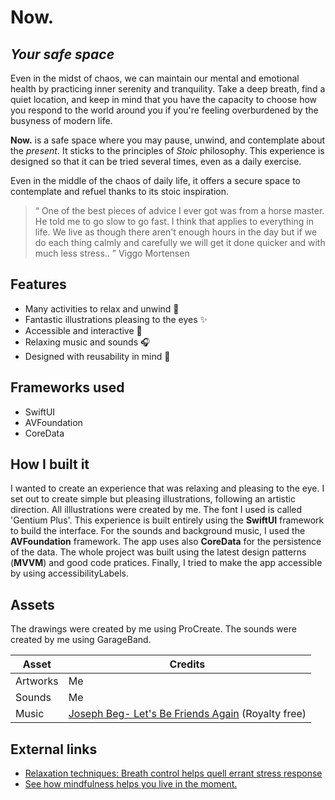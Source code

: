 # Now.
## _Your safe space_

Even in the midst of chaos, we can maintain our mental and emotional health by practicing inner serenity and tranquility. Take a deep breath, find a quiet location, and keep in mind that you have the capacity to choose how you respond to the world around you if you're feeling overburdened by the busyness of modern life.

**Now.** is a safe space where you may pause, unwind, and contemplate about the *present*. It sticks to the principles of *Stoic* philosophy. 
This experience is designed so that it can be tried several times, even as a daily exercise.

Even in the middle of the chaos of daily life, it offers a secure space to contemplate and refuel thanks to its stoic inspiration.

>“ One of the best pieces of advice I ever got was from a horse master. He told me to go slow to go fast. I think that applies to everything in life. We live as though there aren't enough hours in the day but if we do each thing calmly and carefully we will get it done quicker and with much less stress.. ” 
> Viggo Mortensen

## Features

- Many activities to relax and unwind 🍃
- Fantastic illustrations pleasing to the eyes ✨
- Accessible and interactive  🎯
- Relaxing music and sounds 🎧
- Designed with reusability in mind 🔄

## Frameworks used

- SwiftUI
- AVFoundation
- CoreData

## How I built it

I wanted to create an experience that was relaxing and pleasing to the eye. I set out to create simple but pleasing illustrations, following an artistic direction. All illlustrations were created by me. The font I used is called 'Gentium Plus'. This experience is built entirely using the **SwiftUI** framework to build the interface. For the sounds and background music, I used the **AVFoundation** framework. The app uses also **CoreData** for the persistence of the data. The whole project was built using the latest design patterns (**MVVM**) and good code pratices. Finally, I tried to make the app accessible by using accessibilityLabels.

## Assets

The drawings were created by me using ProCreate.
The sounds were created by me using GarageBand.

| Asset | Credits |
| ------ | ------ |
| Artworks | Me |
| Sounds | Me |
| Music | [Joseph Beg- Let's Be Friends Again](https://www.epidemicsound.com/track/wUAzqQyFpk) (Royalty free) |

## External links

- [Relaxation techniques: Breath control helps quell errant stress response](https://www.health.harvard.edu/mind-and-mood/relaxation-techniques-breath-control-helps-quell-errant-stress-response)
- [See how mindfulness helps you live in the moment.](https://www.mayoclinic.org/healthy-lifestyle/consumer-health/in-depth/mindfulness-exercises/art-20046356)



